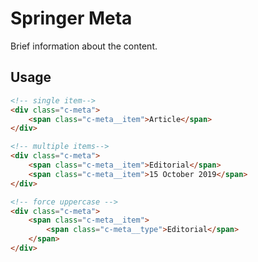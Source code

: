 # Springer Meta

Brief information about the content.

## Usage

```html
<!-- single item-->
<div class="c-meta">
    <span class="c-meta__item">Article</span>
</div>

<!-- multiple items-->
<div class="c-meta">
    <span class="c-meta__item">Editorial</span>
    <span class="c-meta__item">15 October 2019</span>
</div>

<!-- force uppercase -->
<div class="c-meta">
    <span class="c-meta__item">
        <span class="c-meta__type">Editorial</span>
    </span>
</div>
```
